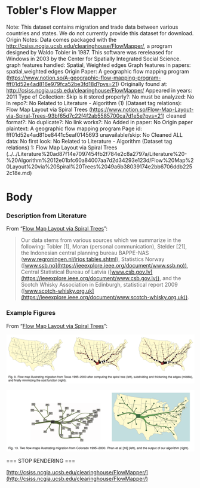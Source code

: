 # Tobler's Flow Mapper

Note: This dataset contains migration and trade data between various countries and states. We do not currently provide this dataset for download.
Origin Notes: Data comes packaged with the http://csiss.ncgia.ucsb.edu/clearinghouse/FlowMapper/, a program designed by Waldo Tobler in 1987. This software was rereleased for Windows in 2003 by the Center for Spatially Integrated Social Science.
graph features handled: Spatial, Weighted edges
Graph features in papers: spatial,weighted edges
Origin Paper: A geographic flow mapping program (https://www.notion.so/A-geographic-flow-mapping-program-fff01d52e4ad816e979fca52be3fd18d?pvs=21)
Originally found at: http://csiss.ncgia.ucsb.edu/clearinghouse/FlowMapper/
Appeared in years: 2011
Type of Collection: Skip
is it stored properly?: No
must be analyzed: No
In repo?: No
Related to Literature - Algorithm (1) (Dataset tag relations): Flow Map Layout via Spiral Trees (https://www.notion.so/Flow-Map-Layout-via-Spiral-Trees-93bf65d7c22f4f2ab5585700ca7d1e5e?pvs=21)
cleaned format?: No
duplicate?: No
link works?: No
Added in paper: No
Origin paper plaintext: A geographic flow mapping program
Page id: fff01d52e4ad81be8441c5eaf0145693
unavailable/skip: No
Cleaned ALL data: No
first look: No
Related to Literature - Algorithm (Dataset tag relations) 1: Flow Map Layout via Spiral Trees (../../Literature%20ad87f14e7097454fb2f784e2c8a2797a/Literature%20-%20Algorithm%2012e01bfc60a84007aa7d2d34293e123d/Flow%20Map%20Layout%20via%20Spiral%20Trees%2049a6b38039174e2bb6706ddb2252c18e.md)

# Body

### Description from Literature

From “[Flow Map Layout via Spiral Trees](https://doi.org/10.1109/tvcg.2011.202)”:

> Our data stems from various sources which we summarize in the following: Tobler [1], Moran (personal communication), Stelder [21], the Indonesian central planning bureau BAPPE-NAS ([www.regroningen.nl/irios tables.shtml](https://ieeexplore.ieee.org/document/www.regroningen.nl/irios%20tables.shtml)), Statistics Norway ([www.ssb.no](https://ieeexplore.ieee.org/document/www.ssb.no)), Central Statistical Bureau of Latvia ([www.csb.gov.lv](https://ieeexplore.ieee.org/document/www.csb.gov.lv)), and the Scotch Whisky Association in Edinburgh, statistical report 2009 ([www.scotch-whisky.org.uk](https://ieeexplore.ieee.org/document/www.scotch-whisky.org.uk)).
> 

### Example Figures

From “[Flow Map Layout via Spiral Trees](https://doi.org/10.1109/tvcg.2011.202)”:

![Screen Shot 2023-08-17 at 4.53.16 PM.png](../../../Benchmark%20datasets%2064e0439269f9497799025562a4087ce1/Tobler's%20Flow%20Mapper%205b849ca858de45f192db4b8bd4f44c65/Screen_Shot_2023-08-17_at_4.53.16_PM.png)

![Screen Shot 2023-08-17 at 4.53.57 PM.png](../../../Benchmark%20datasets%2064e0439269f9497799025562a4087ce1/Tobler's%20Flow%20Mapper%205b849ca858de45f192db4b8bd4f44c65/Screen_Shot_2023-08-17_at_4.53.57_PM.png)

=== STOP RENDERING ===

[http://csiss.ncgia.ucsb.edu/clearinghouse/FlowMapper/](http://csiss.ncgia.ucsb.edu/clearinghouse/FlowMapper/)